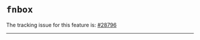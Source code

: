 # `fnbox`

The tracking issue for this feature is: [#28796]

[#28796]: https://github.com/rust-lang/rust/issues/28796

------------------------
